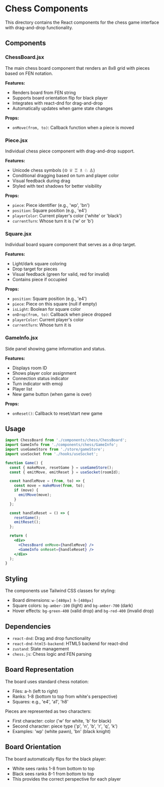 # Chess Components

This directory contains the React components for the chess game interface with drag-and-drop functionality.

## Components

### ChessBoard.jsx
The main chess board component that renders an 8x8 grid with pieces based on FEN notation.

**Features:**
- Renders board from FEN string
- Supports board orientation flip for black player
- Integrates with react-dnd for drag-and-drop
- Automatically updates when game state changes

**Props:**
- `onMove(from, to)`: Callback function when a piece is moved

### Piece.jsx
Individual chess piece component with drag-and-drop support.

**Features:**
- Unicode chess symbols (♔ ♕ ♖ ♗ ♘ ♙)
- Conditional dragging based on turn and player color
- Visual feedback during drag
- Styled with text shadows for better visibility

**Props:**
- `piece`: Piece identifier (e.g., 'wp', 'bn')
- `position`: Square position (e.g., 'e4')
- `playerColor`: Current player's color ('white' or 'black')
- `currentTurn`: Whose turn it is ('w' or 'b')

### Square.jsx
Individual board square component that serves as a drop target.

**Features:**
- Light/dark square coloring
- Drop target for pieces
- Visual feedback (green for valid, red for invalid)
- Contains piece if occupied

**Props:**
- `position`: Square position (e.g., 'e4')
- `piece`: Piece on this square (null if empty)
- `isLight`: Boolean for square color
- `onDrop(from, to)`: Callback when piece dropped
- `playerColor`: Current player's color
- `currentTurn`: Whose turn it is

### GameInfo.jsx
Side panel showing game information and status.

**Features:**
- Displays room ID
- Shows player color assignment
- Connection status indicator
- Turn indicator with emoji
- Player list
- New game button (when game is over)

**Props:**
- `onReset()`: Callback to reset/start new game

## Usage

```jsx
import ChessBoard from './components/chess/ChessBoard';
import GameInfo from './components/chess/GameInfo';
import useGameStore from './store/gameStore';
import useSocket from './hooks/useSocket';

function Game() {
  const { makeMove, resetGame } = useGameStore();
  const { emitMove, emitReset } = useSocket(roomId);

  const handleMove = (from, to) => {
    const move = makeMove(from, to);
    if (move) {
      emitMove(move);
    }
  };

  const handleReset = () => {
    resetGame();
    emitReset();
  };

  return (
    <div>
      <ChessBoard onMove={handleMove} />
      <GameInfo onReset={handleReset} />
    </div>
  );
}
```

## Styling

The components use Tailwind CSS classes for styling:
- Board dimensions: `w-[480px] h-[480px]`
- Square colors: `bg-amber-100` (light) and `bg-amber-700` (dark)
- Hover effects: `bg-green-400` (valid drop) and `bg-red-400` (invalid drop)

## Dependencies

- `react-dnd`: Drag and drop functionality
- `react-dnd-html5-backend`: HTML5 backend for react-dnd
- `zustand`: State management
- `chess.js`: Chess logic and FEN parsing

## Board Representation

The board uses standard chess notation:
- Files: a-h (left to right)
- Ranks: 1-8 (bottom to top from white's perspective)
- Squares: e.g., 'e4', 'a1', 'h8'

Pieces are represented as two characters:
- First character: color ('w' for white, 'b' for black)
- Second character: piece type ('p', 'n', 'b', 'r', 'q', 'k')
- Examples: 'wp' (white pawn), 'bn' (black knight)

## Board Orientation

The board automatically flips for the black player:
- White sees ranks 1-8 from bottom to top
- Black sees ranks 8-1 from bottom to top
- This provides the correct perspective for each player
